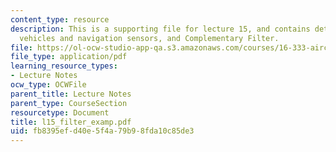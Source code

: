 ```yaml
---
content_type: resource
description: This is a supporting file for lecture 15, and contains details about
  vehicles and navigation sensors, and Complementary Filter.
file: https://ol-ocw-studio-app-qa.s3.amazonaws.com/courses/16-333-aircraft-stability-and-control-fall-2004/fb8395efd40e5f4a79b98fda10c85de3_l15_filter_examp.pdf
file_type: application/pdf
learning_resource_types:
- Lecture Notes
ocw_type: OCWFile
parent_title: Lecture Notes
parent_type: CourseSection
resourcetype: Document
title: l15_filter_examp.pdf
uid: fb8395ef-d40e-5f4a-79b9-8fda10c85de3
---
```

